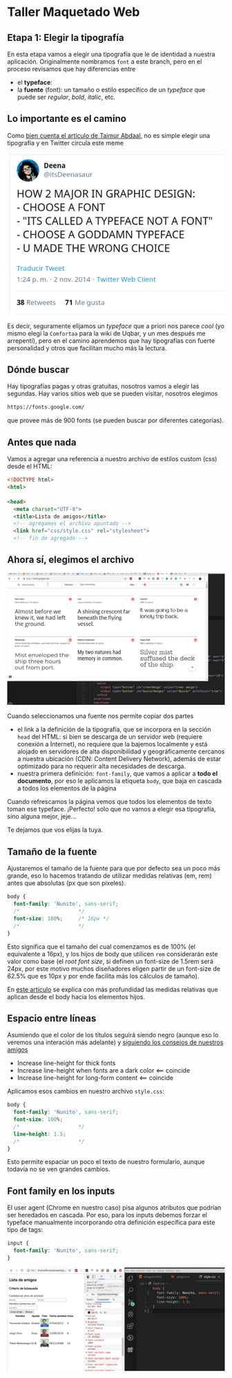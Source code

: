 # Taller Maquetado Web

## Etapa 1: Elegir la tipografía

En esta etapa vamos a elegir una tipografía que le de identidad a nuestra aplicación. Originalmente nombramos `font` a este branch, pero en el proceso revisamos que hay diferencias entre

- el **typeface**: 
- la **fuente** (font): un tamaño o estilo específico de un _typeface_ que puede ser _regular_, _bold_, _italic_, etc.

## Lo importante es el camino

Como [bien cuenta el artículo de Taimur Abdaal](https://css-tricks.com/typography-for-developers/), no es simple elegir una tipografía y en Twitter circula este meme

![tweet](extra/tweet.png)

Es decir, seguramente elijamos un _typeface_ que a priori nos parece _cool_ (yo mismo elegí la `Comfortaa` para la wiki de Uqbar, y un mes después me arrepentí), pero en el camino aprendemos que hay tipografías con fuerte personalidad y otros que facilitan mucho más la lectura.

## Dónde buscar

Hay tipografías pagas y otras gratuitas, nosotros vamos a elegir las segundas. Hay varios sitios web que se pueden visitar, nosotros elegimos

```html
https://fonts.google.com/
```

que provee más de 900 fonts (se pueden buscar por diferentes categorías).

## Antes que nada

Vamos a agregar una referencia a nuestro archivo de estilos custom (css) desde el HTML:

```html
<!DOCTYPE html>
<html>

<head>
  <meta charset="UTF-8">
  <title>Lista de amigos</title>
  <!-- agregamos el archivo apuntado -->
  <link href="css/style.css" rel="stylesheet">
  <!-- fin de agregado -->
```

## Ahora sí, elegimos el archivo

![choosingTypeface](extra/choosingTypeface.gif)

Cuando seleccionamos una fuente nos permite copiar dos partes

- el link a la definición de la tipografía, que se incorpora en la sección `head` del HTML: si bien se descarga de un servidor web (requiere conexión a Internet), no requiere que la bajemos localmente y está alojado en servidores de alta disponibilidad y geográficamente cercanos a nuestra ubicación (CDN: Content Delivery Network), además de estar optimizado para no requerir alta necesidades de descarga.
- nuestra primera definición: `font-family`, que vamos a aplicar a **todo el documento**, por eso le aplicamos la etiqueta `body`, que baja en cascada a todos los elementos de la página

Cuando refrescamos la página vemos que todos los elementos de texto toman ese typeface. ¡Perfecto! solo que no vamos a elegir esa tipografía, sino alguna mejor, jeje...

Te dejamos que vos elijas la tuya.

## Tamaño de la fuente

Ajustaremos el tamaño de la fuente para que por defecto sea un poco más grande, eso lo hacemos tratando de utilizar medidas relativas (em, rem) antes que absolutas (px que son píxeles).

```css
body {
  font-family: 'Nunito', sans-serif;
  /*                   */
  font-size: 100%;     /* 16px */
  /*                   */
}
```

Esto significa que el tamaño del cual comenzamos es de 100% (el equivalente a 16px), y los hijos de body que utilicen `rem` considerarán este valor como base (el _root font size_, si definen un font-size de 1.5rem será 24px, por este motivo muchos diseñadores eligen partir de un font-size de 62.5% que es 10px y por ende facilita más los cálculos de tamaño).

En [este artículo](https://cybmeta.com/em-y-rem) se explica con más profundidad las medidas relativas que aplican desde el body hacia los elementos hijos.

## Espacio entre líneas

Asumiendo que el color de los títulos seguirá siendo negro (aunque eso lo veremos una interación más adelante) y [siguiendo los consejos de nuestros amigos](https://css-tricks.com/typography-for-developers/)

- Increase line-height for thick fonts
- Increase line-height when fonts are a dark color  <== coincide
- Increase line-height for long-form content        <== coincide

Aplicamos esos cambios en nuestro archivo `style.css`:

```css
body {
  font-family: 'Nunito', sans-serif;
  font-size: 100%;
  /*                   */
  line-height: 1.5;
  /*                   */
}
```

Esto permite espaciar un poco el texto de nuestro formulario, aunque todavía no se ven grandes cambios.

## Font family en los inputs

El user agent (Chrome en nuestro caso) pisa algunos atributos que podrían ser heredados en cascada. Por eso, para los inputs debemos forzar el typeface manualmente incorporando otra definición específica para este tipo de tags:

```css
input {
  font-family: 'Nunito', sans-serif;
}
```

![settingTypefaceInput](extra/settingTypefaceToInput.gif)
